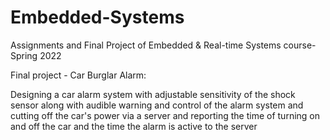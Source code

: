 # Embedded-Systems
Assignments and Final Project of Embedded &amp; Real-time Systems course-Spring 2022

Final project - Car Burglar Alarm: 

Designing a car alarm system with adjustable sensitivity of the shock sensor along with audible warning and control of the alarm system and cutting off the car's power via a server and reporting the time of turning on and off the car and the time the alarm is active to the server
